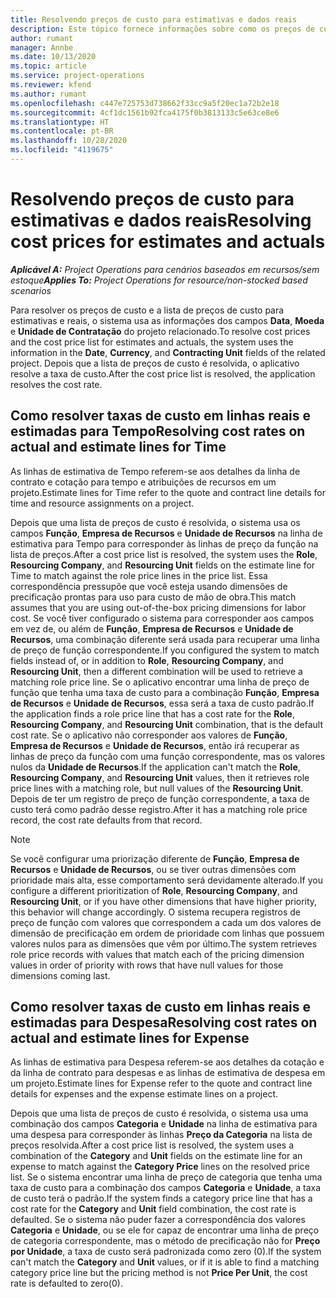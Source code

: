 ```yaml
---
title: Resolvendo preços de custo para estimativas e dados reais
description: Este tópico fornece informações sobre como os preços de custo para estimativas e reais são resolvidos.
author: rumant
manager: Annbe
ms.date: 10/13/2020
ms.topic: article
ms.service: project-operations
ms.reviewer: kfend
ms.author: rumant
ms.openlocfilehash: c447e725753d738662f33cc9a5f20ec1a72b2e18
ms.sourcegitcommit: 4cf1dc1561b92fca4175f0b3813133c5e63ce8e6
ms.translationtype: HT
ms.contentlocale: pt-BR
ms.lasthandoff: 10/28/2020
ms.locfileid: "4119675"
---
```

# <a name="resolving-cost-prices-for-estimates-and-actuals"></a><span data-ttu-id="eeeeb-103">Resolvendo preços de custo para estimativas e dados reais</span><span class="sxs-lookup"><span data-stu-id="eeeeb-103">Resolving cost prices for estimates and actuals</span></span>

<span data-ttu-id="eeeeb-104">_**Aplicável A:** Project Operations para cenários baseados em recursos/sem estoque_</span><span class="sxs-lookup"><span data-stu-id="eeeeb-104">_**Applies To:** Project Operations for resource/non-stocked based scenarios_</span></span>

<span data-ttu-id="eeeeb-105">Para resolver os preços de custo e a lista de preços de custo para estimativas e reais, o sistema usa as informações dos campos **Data**, **Moeda** e **Unidade de Contratação** do projeto relacionado.</span><span class="sxs-lookup"><span data-stu-id="eeeeb-105">To resolve cost prices and the cost price list for estimates and actuals, the system uses the information in the **Date**, **Currency**, and **Contracting Unit** fields of the related project.</span></span> <span data-ttu-id="eeeeb-106">Depois que a lista de preços de custo é resolvida, o aplicativo resolve a taxa de custo.</span><span class="sxs-lookup"><span data-stu-id="eeeeb-106">After the cost price list is resolved, the application resolves the cost rate.</span></span>

## <a name="resolving-cost-rates-on-actual-and-estimate-lines-for-time"></a><span data-ttu-id="eeeeb-107">Como resolver taxas de custo em linhas reais e estimadas para Tempo</span><span class="sxs-lookup"><span data-stu-id="eeeeb-107">Resolving cost rates on actual and estimate lines for Time</span></span>

<span data-ttu-id="eeeeb-108">As linhas de estimativa de Tempo referem-se aos detalhes da linha de contrato e cotação para tempo e atribuições de recursos em um projeto.</span><span class="sxs-lookup"><span data-stu-id="eeeeb-108">Estimate lines for Time refer to the quote and contract line details for time and resource assignments on a project.</span></span>

<span data-ttu-id="eeeeb-109">Depois que uma lista de preços de custo é resolvida, o sistema usa os campos **Função**, **Empresa de Recursos** e **Unidade de Recursos** na linha de estimativa para Tempo para corresponder às linhas de preço da função na lista de preços.</span><span class="sxs-lookup"><span data-stu-id="eeeeb-109">After a cost price list is resolved, the system uses the **Role**, **Resourcing Company**, and **Resourcing Unit** fields on the estimate line for Time to match against the role price lines in the price list.</span></span> <span data-ttu-id="eeeeb-110">Essa correspondência pressupõe que você esteja usando dimensões de precificação prontas para uso para custo de mão de obra.</span><span class="sxs-lookup"><span data-stu-id="eeeeb-110">This match assumes that you are using out-of-the-box pricing dimensions for labor cost.</span></span> <span data-ttu-id="eeeeb-111">Se você tiver configurado o sistema para corresponder aos campos em vez de, ou além de **Função**, **Empresa de Recursos** e **Unidade de Recursos**, uma combinação diferente será usada para recuperar uma linha de preço de função correspondente.</span><span class="sxs-lookup"><span data-stu-id="eeeeb-111">If you configured the system to match fields instead of, or in addition to **Role**, **Resourcing Company**, and **Resourcing Unit**, then a different combination will be used to retrieve a matching role price line.</span></span> <span data-ttu-id="eeeeb-112">Se o aplicativo encontrar uma linha de preço de função que tenha uma taxa de custo para a combinação **Função**, **Empresa de Recursos** e **Unidade de Recursos**, essa será a taxa de custo padrão.</span><span class="sxs-lookup"><span data-stu-id="eeeeb-112">If the application finds a role price line that has a cost rate for the **Role**, **Resourcing Company**, and **Resourcing Unit** combination, that is the default cost rate.</span></span> <span data-ttu-id="eeeeb-113">Se o aplicativo não corresponder aos valores de **Função**, **Empresa de Recursos** e **Unidade de Recursos**, então irá recuperar as linhas de preço da função com uma função correspondente, mas os valores nulos da **Unidade de Recursos**.</span><span class="sxs-lookup"><span data-stu-id="eeeeb-113">If the application can't match the **Role**, **Resourcing Company**, and **Resourcing Unit** values, then it retrieves role price lines with a matching role, but null values of the **Resourcing Unit**.</span></span> <span data-ttu-id="eeeeb-114">Depois de ter um registro de preço de função correspondente, a taxa de custo terá como padrão desse registro.</span><span class="sxs-lookup"><span data-stu-id="eeeeb-114">After it has a matching role price record, the cost rate defaults from that record.</span></span> 

> [!NOTE]
> <span data-ttu-id="eeeeb-115">Se você configurar uma priorização diferente de **Função**, **Empresa de Recursos** e **Unidade de Recursos**, ou se tiver outras dimensões com prioridade mais alta, esse comportamento será devidamente alterado.</span><span class="sxs-lookup"><span data-stu-id="eeeeb-115">If you configure a different prioritization of **Role**, **Resourcing Company**, and **Resourcing Unit**, or if you have other dimensions that have higher priority, this behavior will change accordingly.</span></span> <span data-ttu-id="eeeeb-116">O sistema recupera registros de preço de função com valores que correspondem a cada um dos valores de dimensão de precificação em ordem de prioridade com linhas que possuem valores nulos para as dimensões que vêm por último.</span><span class="sxs-lookup"><span data-stu-id="eeeeb-116">The system retrieves role price records with values that match each of the pricing dimension values in order of priority with rows that have null values for those dimensions coming last.</span></span>

## <a name="resolving-cost-rates-on-actual-and-estimate-lines-for-expense"></a><span data-ttu-id="eeeeb-117">Como resolver taxas de custo em linhas reais e estimadas para Despesa</span><span class="sxs-lookup"><span data-stu-id="eeeeb-117">Resolving cost rates on actual and estimate lines for Expense</span></span>

<span data-ttu-id="eeeeb-118">As linhas de estimativa para Despesa referem-se aos detalhes da cotação e da linha de contrato para despesas e as linhas de estimativa de despesa em um projeto.</span><span class="sxs-lookup"><span data-stu-id="eeeeb-118">Estimate lines for Expense refer to the quote and contract line details for expenses and the expense estimate lines on a project.</span></span>

<span data-ttu-id="eeeeb-119">Depois que uma lista de preços de custo é resolvida, o sistema usa uma combinação dos campos **Categoria** e **Unidade** na linha de estimativa para uma despesa para corresponder às linhas **Preço da Categoria** na lista de preços resolvida.</span><span class="sxs-lookup"><span data-stu-id="eeeeb-119">After a cost price list is resolved, the system uses a combination of the **Category** and **Unit** fields on the estimate line for an expense to match against the **Category Price** lines on the resolved price list.</span></span> <span data-ttu-id="eeeeb-120">Se o sistema encontrar uma linha de preço de categoria que tenha uma taxa de custo para a combinação dos campos **Categoria** e **Unidade**, a taxa de custo terá o padrão.</span><span class="sxs-lookup"><span data-stu-id="eeeeb-120">If the system finds a category price line that has a cost rate for the **Category** and **Unit** field combination, the cost rate is defaulted.</span></span> <span data-ttu-id="eeeeb-121">Se o sistema não puder fazer a correspondência dos valores **Categoria** e **Unidade**, ou se ele for capaz de encontrar uma linha de preço de categoria correspondente, mas o método de precificação não for **Preço por Unidade**, a taxa de custo será padronizada como zero (0).</span><span class="sxs-lookup"><span data-stu-id="eeeeb-121">If the system can't match the **Category** and **Unit** values, or if it is able to find a matching category price line but the pricing method is not **Price Per Unit**, the cost rate is defaulted to zero(0).</span></span>
